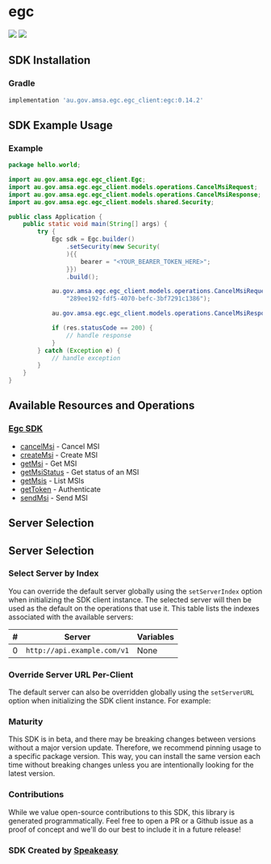 # egc

<div align="left">
    <a href="https://speakeasyapi.dev/"><img src="https://custom-icon-badges.demolab.com/badge/-Built%20By%20Speakeasy-212015?style=for-the-badge&logoColor=FBE331&logo=speakeasy&labelColor=545454" /></a>
    <a href="https://github.com/speakeasy-sdks/egc.git/actions"><img src="https://img.shields.io/github/actions/workflow/status/speakeasy-sdks/bolt-php/speakeasy_sdk_generation.yml?style=for-the-badge" /></a>
    
</div>

<!-- Start SDK Installation [installation] -->
## SDK Installation

### Gradle

```groovy
implementation 'au.gov.amsa.egc.egc_client:egc:0.14.2'
```
<!-- End SDK Installation [installation] -->

<!-- Start SDK Example Usage [usage] -->
## SDK Example Usage

### Example

```java
package hello.world;

import au.gov.amsa.egc.egc_client.Egc;
import au.gov.amsa.egc.egc_client.models.operations.CancelMsiRequest;
import au.gov.amsa.egc.egc_client.models.operations.CancelMsiResponse;
import au.gov.amsa.egc.egc_client.models.shared.Security;

public class Application {
    public static void main(String[] args) {
        try {
            Egc sdk = Egc.builder()
                .setSecurity(new Security(
                ){{
                    bearer = "<YOUR_BEARER_TOKEN_HERE>";
                }})
                .build();

            au.gov.amsa.egc.egc_client.models.operations.CancelMsiRequest req = new CancelMsiRequest(
                "289ee192-fdf5-4070-befc-3bf7291c1386");

            au.gov.amsa.egc.egc_client.models.operations.CancelMsiResponse res = sdk.cancelMsi(req);

            if (res.statusCode == 200) {
                // handle response
            }
        } catch (Exception e) {
            // handle exception
        }
    }
}
```
<!-- End SDK Example Usage [usage] -->

<!-- Start Available Resources and Operations [operations] -->
## Available Resources and Operations

### [Egc SDK](docs/sdks/egc/README.md)

* [cancelMsi](docs/sdks/egc/README.md#cancelmsi) - Cancel MSI
* [createMsi](docs/sdks/egc/README.md#createmsi) - Create MSI
* [getMsi](docs/sdks/egc/README.md#getmsi) - Get MSI
* [getMsiStatus](docs/sdks/egc/README.md#getmsistatus) - Get status of an MSI
* [getMsis](docs/sdks/egc/README.md#getmsis) - List MSIs
* [getToken](docs/sdks/egc/README.md#gettoken) - Authenticate
* [sendMsi](docs/sdks/egc/README.md#sendmsi) - Send MSI
<!-- End Available Resources and Operations [operations] -->



<!-- Start Server Selection [server] -->
## Server Selection

## Server Selection

### Select Server by Index

You can override the default server globally using the `setServerIndex` option when initializing the SDK client instance. The selected server will then be used as the default on the operations that use it. This table lists the indexes associated with the available servers:

| # | Server | Variables |
| - | ------ | --------- |
| 0 | `http://api.example.com/v1` | None |




### Override Server URL Per-Client

The default server can also be overridden globally using the `setServerURL` option when initializing the SDK client instance. For example:
<!-- End Server Selection [server] -->

<!-- Placeholder for Future Speakeasy SDK Sections -->



### Maturity

This SDK is in beta, and there may be breaking changes between versions without a major version update. Therefore, we recommend pinning usage
to a specific package version. This way, you can install the same version each time without breaking changes unless you are intentionally
looking for the latest version.

### Contributions

While we value open-source contributions to this SDK, this library is generated programmatically.
Feel free to open a PR or a Github issue as a proof of concept and we'll do our best to include it in a future release!

### SDK Created by [Speakeasy](https://docs.speakeasyapi.dev/docs/using-speakeasy/client-sdks)

